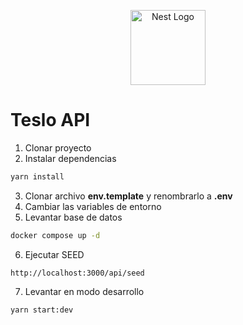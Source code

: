 <p align="center">
  <a href="http://nestjs.com/" target="blank"><img src="https://nestjs.com/img/logo-small.svg" width="120" alt="Nest Logo" /></a>
</p>

# Teslo API

1. Clonar proyecto
2. Instalar dependencias
``` bash
yarn install
```
3. Clonar archivo __env.template__ y renombrarlo a __.env__
4. Cambiar las variables de entorno
5. Levantar base de datos
```bash
docker compose up -d
```
6. Ejecutar SEED
```
http://localhost:3000/api/seed
```
7. Levantar en modo desarrollo
```bash
yarn start:dev
```